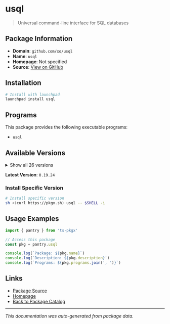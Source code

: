 # usql

> Universal command-line interface for SQL databases

## Package Information

- **Domain**: `github.com/xo/usql`
- **Name**: `usql`
- **Homepage**: Not specified
- **Source**: [View on GitHub](https://github.com/pkgxdev/pantry/tree/main/projects/github.com/xo/usql/package.yml)

## Installation

```bash
# Install with launchpad
launchpad install usql
```

## Programs

This package provides the following executable programs:

- `usql`

## Available Versions

<details>
<summary>Show all 26 versions</summary>

- `0.19.24`, `0.19.23`, `0.19.21`, `0.19.20`, `0.19.19`
- `0.19.18`, `0.19.17`, `0.19.16`, `0.19.15`, `0.19.14`
- `0.19.12`, `0.19.11`, `0.19.4`, `0.19.3`, `0.19.2`
- `0.19.1`, `0.19.0`, `0.18.1`, `0.18.0`, `0.17.5`
- `0.17.4`, `0.17.2`, `0.17.1`, `0.17.0`, `0.16.1`
- `0.16.0`

</details>

**Latest Version**: `0.19.24`

### Install Specific Version

```bash
# Install specific version
sh <(curl https://pkgx.sh) usql -- $SHELL -i
```

## Usage Examples

```typescript
import { pantry } from 'ts-pkgx'

// Access this package
const pkg = pantry.usql

console.log(`Package: ${pkg.name}`)
console.log(`Description: ${pkg.description}`)
console.log(`Programs: ${pkg.programs.join(', ')}`)
```

## Links

- [Package Source](https://github.com/pkgxdev/pantry/tree/main/projects/github.com/xo/usql/package.yml)
- [Homepage](#)
- [Back to Package Catalog](../package-catalog.md)

---

*This documentation was auto-generated from package data.*

